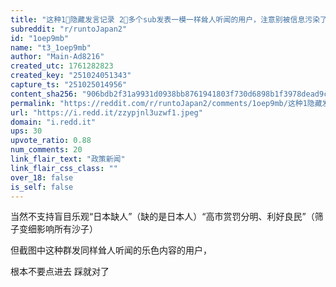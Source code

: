 ```yaml
---
title: "这种1⃣️隐藏发言记录 2⃣️多个sub发表一模一样耸人听闻的用户，注意别被信息污染了"
subreddit: "r/runtoJapan2"
id: "1oep9mb"
name: "t3_1oep9mb"
author: "Main-Ad8216"
created_utc: 1761282823
created_key: "251024051343"
capture_ts: "251025014956"
content_sha256: "906bdb2f31a9931d0938bb8761941803f730d6898b1f3978dead9cf73a5695bc"
permalink: "https://reddit.com/r/runtoJapan2/comments/1oep9mb/这种1隐藏发言记录_2多个sub发表一模一样耸人听闻的用户注意别被信息污染了/"
url: "https://i.redd.it/zzypjnl3uzwf1.jpeg"
domain: "i.redd.it"
ups: 30
upvote_ratio: 0.88
num_comments: 20
link_flair_text: "政策新闻"
link_flair_css_class: ""
over_18: false
is_self: false
---
```


当然不支持盲目乐观“日本缺人”（缺的是日本人）“高市赏罚分明、利好良民”（筛子变细影响所有沙子）

但截图中这种群发同样耸人听闻的乐色内容的用户，

根本不要点进去 踩就对了
